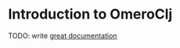 # Introduction to OmeroClj

TODO: write [great documentation](http://jacobian.org/writing/great-documentation/what-to-write/)
